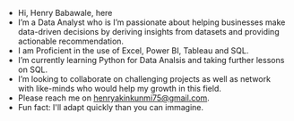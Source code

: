 -  Hi, Henry Babawale, here
- I’m a Data Analyst who is I’m passionate about helping businesses make data-driven decisions by deriving insights from datasets and providing actionable recommendation.
- I am Proficient in the use of Excel, Power BI, Tableau and SQL.
- I’m currently learning Python for Data Analsis and taking further lessons on SQL.
- I’m looking to collaborate on challenging projects as well as network with like-minds who would help my growth in this field.
- Please reach me on henryakinkunmi75@gmail.com.
- Fun fact: I'll adapt quickly than you can immagine.

<!---
Babawalehenry/Babawalehenry is a ✨ special ✨ repository because its `README.md` (this file) appears on your GitHub profile.
You can click the Preview link to take a look at your changes.
--->
